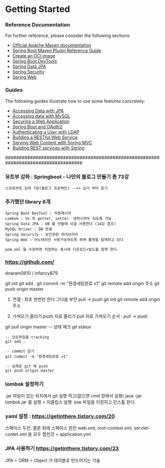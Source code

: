 # Getting Started

### Reference Documentation
For further reference, please consider the following sections:

* [Official Apache Maven documentation](https://maven.apache.org/guides/index.html)
* [Spring Boot Maven Plugin Reference Guide](https://docs.spring.io/spring-boot/docs/2.5.0/maven-plugin/reference/html/)
* [Create an OCI image](https://docs.spring.io/spring-boot/docs/2.5.0/maven-plugin/reference/html/#build-image)
* [Spring Boot DevTools](https://docs.spring.io/spring-boot/docs/2.5.0/reference/htmlsingle/#using-boot-devtools)
* [Spring Data JPA](https://docs.spring.io/spring-boot/docs/2.5.0/reference/htmlsingle/#boot-features-jpa-and-spring-data)
* [Spring Security](https://docs.spring.io/spring-boot/docs/2.5.0/reference/htmlsingle/#boot-features-security)
* [Spring Web](https://docs.spring.io/spring-boot/docs/2.5.0/reference/htmlsingle/#boot-features-developing-web-applications)

### Guides
The following guides illustrate how to use some features concretely:

* [Accessing Data with JPA](https://spring.io/guides/gs/accessing-data-jpa/)
* [Accessing data with MySQL](https://spring.io/guides/gs/accessing-data-mysql/)
* [Securing a Web Application](https://spring.io/guides/gs/securing-web/)
* [Spring Boot and OAuth2](https://spring.io/guides/tutorials/spring-boot-oauth2/)
* [Authenticating a User with LDAP](https://spring.io/guides/gs/authenticating-ldap/)
* [Building a RESTful Web Service](https://spring.io/guides/gs/rest-service/)
* [Serving Web Content with Spring MVC](https://spring.io/guides/gs/serving-web-content/)
* [Building REST services with Spring](https://spring.io/guides/tutorials/bookmarks/)

####################################################################################
### 유트부 강좌 : Springboot - 나만의 블로그 만들기 총 73강
	스프링부트 강좌 7강(블로그 프로젝트) -->> 요거 부터 듣기
	
### 추가했던 library 6개 
	Spring Boot DevTool : 자동재시작
	Lombok : Vo 의 getter, setter  생략시켜두 되도록 가능
	Spring Data JPA : DB 를 만들때 이걸 사용한다 (14강 참조)
	MySQL Driver : DB 연결
	Spring Security : 보안관련 라이브러리
	Spring Web : 어노테이션 사용가능하도록 하며 톰캣을 탑재하고 있다
	
	pom.xml 을 수정하면 저장하는 동시에 다운로드+빌드를 함께 한다.

### https://github.com/
doaram0610 / infancy&79
	
git init
git add .
git commit -m "환경세팅완료 v1"
git remote add origin 주소
git push origin master	


1. 연결 : 최초 한번만 한다 그다음 부턴 pull -> push
git init
git remote add origin 주소



2. 가져오기 올리기
push 자료 올리기
pull 자료 가져오기
순서 : pull -> push

<pull>
	git pull origin master


<push>
	-- 상태 체크
	git status
	
	-- 모든파일을 tracking
	git add .
	
	-- commit 달기
	git commit -m "환경세팅완료 v1"
	
	-- 실제로 git 에 push
	git push origin master	
	
	
	
	
### lombok 설정하기
.jar 파일이 있는 위치에서 git 실행 하고(없으면 cmd 창에서 실행) java -jar lombok.jar 를 실행 > 이클립스 실행 .exe 파일을 지정하고 인스톨 한다.	

### yaml 설정 : https://getinthere.tistory.com/20
스페이스 두칸,  콜론 뒤에 스페이스 한칸
web.xml, root-context.xml, servlet-contet.xml 을 모두 합친것 = application.yml


### JPA 사용하기  https://getinthere.tistory.com/23
JPA = ORM = Object 가 테이블로 만드어지는 기술






